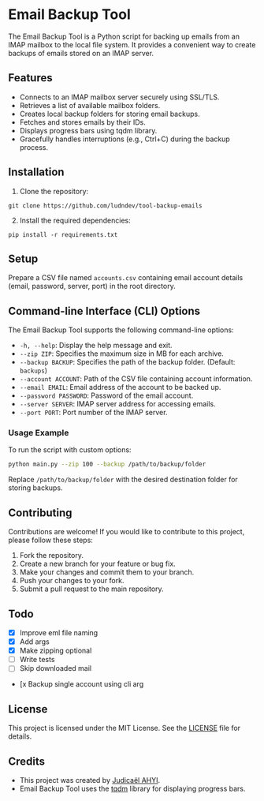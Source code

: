 
# Email Backup Tool

The Email Backup Tool is a Python script for backing up emails from an IMAP mailbox to the local file system. It provides a convenient way to create backups of emails stored on an IMAP server.

## Features

- Connects to an IMAP mailbox server securely using SSL/TLS.
- Retrieves a list of available mailbox folders.
- Creates local backup folders for storing email backups.
- Fetches and stores emails by their IDs.
- Displays progress bars using tqdm library.
- Gracefully handles interruptions (e.g., Ctrl+C) during the backup process.

## Installation

1. Clone the repository:

```
git clone https://github.com/ludndev/tool-backup-emails
```

2. Install the required dependencies:

```
pip install -r requirements.txt
```

## Setup

Prepare a CSV file named `accounts.csv` containing email account details (email, password, server, port) in the root directory.

## Command-line Interface (CLI) Options

The Email Backup Tool supports the following command-line options:

- `-h, --help`: Display the help message and exit.
- `--zip ZIP`: Specifies the maximum size in MB for each archive.
- `--backup BACKUP`: Specifies the path of the backup folder. (Default: `backups`)
- `--account ACCOUNT`: Path of the CSV file containing account information.
- `--email EMAIL`: Email address of the account to be backed up.
- `--password PASSWORD`: Password of the email account.
- `--server SERVER`: IMAP server address for accessing emails.
- `--port PORT`: Port number of the IMAP server.

### Usage Example

To run the script with custom options:

```bash
python main.py --zip 100 --backup /path/to/backup/folder
```

Replace `/path/to/backup/folder` with the desired destination folder for storing backups.

## Contributing

Contributions are welcome! If you would like to contribute to this project, please follow these steps:

1. Fork the repository.
2. Create a new branch for your feature or bug fix.
3. Make your changes and commit them to your branch.
4. Push your changes to your fork.
5. Submit a pull request to the main repository.

## Todo

- [x] Improve eml file naming
- [x] Add args
- [x] Make zipping optional
- [ ] Write tests
- [ ] Skip downloaded mail
- [x Backup single account using cli arg

## License

This project is licensed under the MIT License. See the [LICENSE](LICENSE) file for details.

## Credits

- This project was created by [Judicaël AHYI](https://github.com/ludndev).
- Email Backup Tool uses the [tqdm](https://github.com/tqdm/tqdm) library for displaying progress bars.
